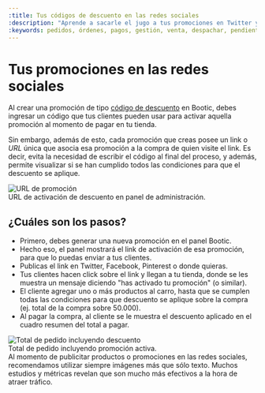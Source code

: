 ```yaml
---
:title: Tus códigos de descuento en las redes sociales
:description: "Aprende a sacarle el jugo a tus promociones en Twitter y Facebook."
:keywords: pedidos, órdenes, pagos, gestión, venta, despachar, pendiente, cerrada, discount, code, código, descuento, twitter, facebook, social
---
```


# Tus promociones en las redes sociales

Al crear una promoción de tipo [código de descuento](/es/administracion/promociones#toc_1) en Bootic, debes ingresar un código que tus clientes pueden usar para activar aquella promoción al momento de pagar en tu tienda.

Sin embargo, además de esto, cada promoción que creas posee un link o *URL* única que asocia esa promoción a la compra de quien visite el link. Es decir, evita la necesidad de escribir el código al final del proceso, y además, permite visualizar si se han cumplido todos las condiciones para que el descuento se aplique.

<div class="captura">
  <div class="c-contenido">
    <img src="/img/admin/promo-url.png" alt="URL de promoción" />
  </div>
  <div class="c-pie">
    URL de activación de descuento en panel de administración.
  </div>
</div>

## ¿Cuáles son los pasos?

- Primero, debes generar una nueva promoción en el panel Bootic.
- Hecho eso, el panel mostrará el link de activación de esa promoción, para que lo puedas enviar a tus clientes.
- Publicas el link en Twitter, Facebook, Pinterest o donde quieras.
- Tus clientes hacen click sobre el link y llegan a tu tienda, donde se les muestra un mensaje diciendo "has activado tu promoción" (o similar).
- El cliente agregar uno o más productos al carro, hasta que se cumplen todas las condiciones para que descuento se aplique sobre la compra (ej. total de la compra sobre 50.000).
- Al pagar la compra, al cliente se le muestra el descuento aplicado en el cuadro resumen del total a pagar.

<div class="captura">
  <div class="c-contenido">
    <img src="/img/admin/promo-checkout-totals.png" alt="Total de pedido incluyendo descuento" />
  </div>
  <div class="c-pie">
    Total de pedido incluyendo promoción activa.
  </div>
</div>

<div class="tip">
  Al momento de publicitar productos o promociones en las redes sociales, recomendamos utilizar siempre imágenes más que sólo texto. Muchos estudios y métricas revelan que son mucho más efectivos a la hora de atraer tráfico.
</div>
